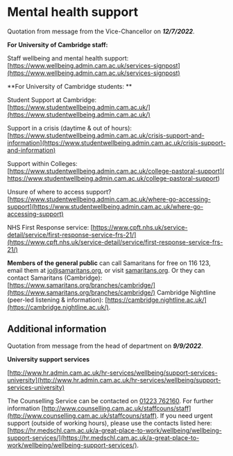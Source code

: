 # Mental health support

Quotation from message from the Vice-Chancellor on ***12/7/2022***.

**For University of Cambridge staff:**
 
Staff wellbeing and mental health support: [https://www.wellbeing.admin.cam.ac.uk/services-signpost](https://www.wellbeing.admin.cam.ac.uk/services-signpost)
  
**For University of Cambridge students: **
 
Student Support at Cambridge: [https://www.studentwellbeing.admin.cam.ac.uk/](https://www.studentwellbeing.admin.cam.ac.uk/)
 
Support in a crisis (daytime & out of hours): [https://www.studentwellbeing.admin.cam.ac.uk/crisis-support-and-information](https://www.studentwellbeing.admin.cam.ac.uk/crisis-support-and-information)
 
Support within Colleges: [https://www.studentwellbeing.admin.cam.ac.uk/college-pastoral-support]( https://www.studentwellbeing.admin.cam.ac.uk/college-pastoral-support)
 
Unsure of where to access support? [https://www.studentwellbeing.admin.cam.ac.uk/where-go-accessing-support](https://www.studentwellbeing.admin.cam.ac.uk/where-go-accessing-support)
  
NHS First Response service: [https://www.cpft.nhs.uk/service-detail/service/first-response-service-frs-21/](https://www.cpft.nhs.uk/service-detail/service/first-response-service-frs-21/)
 
**Members of the general public** can call Samaritans for free on 116 123, email them at [jo@samaritans.org](mailto:jo@samaritans.org), or visit [samaritans.org](https://www.samaritans.org/). Or they can contact Samaritans (Cambridge): [https://www.samaritans.org/branches/cambridge/](https://www.samaritans.org/branches/cambridge/)
Cambridge Nightline (peer-led listening & information): [https://cambridge.nightline.ac.uk/](https://cambridge.nightline.ac.uk/).

## Additional information

Quotation from message from the head of department on ***9/9/2022***.

**University support services**

[http://www.hr.admin.cam.ac.uk/hr-services/wellbeing/support-services-university](http://www.hr.admin.cam.ac.uk/hr-services/wellbeing/support-services-university)
 
The Counselling Service can be contacted on [01223 762160](tel:1223762160). For further information [http://www.counselling.cam.ac.uk/staffcouns/staff](http://www.counselling.cam.ac.uk/staffcouns/staff).
If you need urgent support (outside of working hours), please use the contacts listed here: 
[https://hr.medschl.cam.ac.uk/a-great-place-to-work/wellbeing/wellbeing-support-services/](https://hr.medschl.cam.ac.uk/a-great-place-to-work/wellbeing/wellbeing-support-services/).
 
